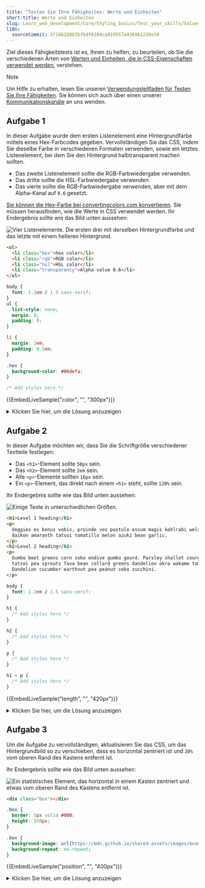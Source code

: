 ```yaml
---
title: "Testen Sie Ihre Fähigkeiten: Werte und Einheiten"
short-title: Werte und Einheiten
slug: Learn_web_development/Core/Styling_basics/Test_your_skills/Values
l10n:
  sourceCommit: 2f16610802bfbdf6394ca919557a4369b1236e10
---
```


Ziel dieses Fähigkeitstests ist es, Ihnen zu helfen, zu beurteilen, ob Sie die verschiedenen Arten von [Werten und Einheiten, die in CSS-Eigenschaften verwendet werden](/de/docs/Learn_web_development/Core/Styling_basics/Values_and_units), verstehen.

> [!NOTE]
> Um Hilfe zu erhalten, lesen Sie unseren [Verwendungsleitfaden für Testen Sie Ihre Fähigkeiten](/de/docs/Learn_web_development#test_your_skills). Sie können sich auch über einen unserer [Kommunikationskanäle](/de/docs/MDN/Community/Communication_channels) an uns wenden.

## Aufgabe 1

In dieser Aufgabe wurde dem ersten Listenelement eine Hintergrundfarbe mittels eines Hex-Farbcodes gegeben. Vervollständigen Sie das CSS, indem Sie dieselbe Farbe in verschiedenen Formaten verwenden, sowie ein letztes Listenelement, bei dem Sie den Hintergrund halbtransparent machen sollten.

- Das zweite Listenelement sollte die RGB-Farbwiedergabe verwenden.
- Das dritte sollte die HSL-Farbwiedergabe verwenden.
- Das vierte sollte die RGB-Farbwiedergabe verwenden, aber mit dem Alpha-Kanal auf `0.6` gesetzt.

[Sie können die Hex-Farbe bei convertingcolors.com konvertieren](https://convertingcolors.com/hex-color-86DEFA.html). Sie müssen herausfinden, wie die Werte in CSS verwendet werden. Ihr Endergebnis sollte wie das Bild unten aussehen:

![Vier Listenelemente. Die ersten drei mit derselben Hintergrundfarbe und das letzte mit einem helleren Hintergrund.](mdn-value-color.png)

```html live-sample___color
<ul>
  <li class="hex">hex color</li>
  <li class="rgb">RGB color</li>
  <li class="hsl">HSL color</li>
  <li class="transparency">Alpha value 0.6</li>
</ul>
```

```css live-sample___color
body {
  font: 1.2em / 1.5 sans-serif;
}
ul {
  list-style: none;
  margin: 0;
  padding: 0;
}

li {
  margin: 1em;
  padding: 0.5em;
}

.hex {
  background-color: #86defa;
}

/* Add styles here */
```

{{EmbedLiveSample("color", "", "300px")}}

<details>
<summary>Klicken Sie hier, um die Lösung anzuzeigen</summary>

Indem Sie [ein Farbkonvertierungstool](https://convertingcolors.com/hex-color-86DEFA.html) verwenden, sollten Sie in der Lage sein, verschiedene [Farbfunktionen](/de/docs/Web/CSS/color_value#syntax) zu verwenden, um dieselbe Farbe auf unterschiedliche Weise zu definieren:

```css
.hex {
  background-color: #86defa;
}

.rgb {
  background-color: rgb(134 222 250);
}

.hsl {
  background-color: hsl(194 92% 75%);
}

.transparency {
  background-color: rgb(134 222 250 / 60%);
}
```

</details>

## Aufgabe 2

In dieser Aufgabe möchten wir, dass Sie die Schriftgröße verschiedener Textteile festlegen:

- Das `<h1>`-Element sollte `50px` sein.
- Das `<h2>`-Element sollte `2em` sein.
- Alle `<p>`-Elemente sollten `16px` sein.
- Ein `<p>`-Element, das direkt nach einem `<h1>` steht, sollte `120%` sein.

Ihr Endergebnis sollte wie das Bild unten aussehen:

![Einige Texte in unterschiedlichen Größen.](mdn-value-length.png)

```html live-sample___length
<h1>Level 1 heading</h1>
<p>
  Veggies es bonus vobis, proinde vos postulo essum magis kohlrabi welsh onion
  daikon amaranth tatsoi tomatillo melon azuki bean garlic.
</p>
<h2>Level 2 heading</h2>
<p>
  Gumbo beet greens corn soko endive gumbo gourd. Parsley shallot courgette
  tatsoi pea sprouts fava bean collard greens dandelion okra wakame tomato.
  Dandelion cucumber earthnut pea peanut soko zucchini.
</p>
```

```css live-sample___length
body {
  font: 1.2em / 1.5 sans-serif;
}

h1 {
  /* Add styles here */
}

h2 {
  /* Add styles here */
}

p {
  /* Add styles here */
}

h1 + p {
  /* Add styles here */
}
```

{{EmbedLiveSample("length", "", "420px")}}

<details>
<summary>Klicken Sie hier, um die Lösung anzuzeigen</summary>

Sie können die folgenden Längenwerte verwenden:

```css
h1 {
  font-size: 50px;
}

h2 {
  font-size: 2em;
}

p {
  font-size: 16px;
}

h1 + p {
  font-size: 120%;
}
```

</details>

## Aufgabe 3

Um die Aufgabe zu vervollständigen, aktualisieren Sie das CSS, um das Hintergrundbild so zu verschieben, dass es horizontal zentriert ist und `20%` vom oberen Rand des Kastens entfernt ist.

Ihr Endergebnis sollte wie das Bild unten aussehen:

![Ein statistisches Element, das horizontal in einem Kasten zentriert und etwas vom oberen Rand des Kastens entfernt ist.](mdn-value-position.png)

```html live-sample___position
<div class="box"></div>
```

```css live-sample___position
.box {
  border: 5px solid #000;
  height: 350px;
}

.box {
  background-image: url(https://mdn.github.io/shared-assets/images/examples/purple-star.png);
  background-repeat: no-repeat;
}
```

{{EmbedLiveSample("position", "", "400px")}}

<details>
<summary>Klicken Sie hier, um die Lösung anzuzeigen</summary>

Verwenden Sie `background-position` mit dem Schlüsselwort `center` und einem Prozentsatz:

```css
.box {
  background-image: url(https://mdn.github.io/shared-assets/images/examples/purple-star.png);
  background-repeat: no-repeat;
  background-position: center 20%;
}
```

</details>
